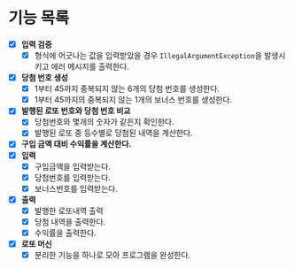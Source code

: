 # 기능 목록
- [x] **입력 검증**
    - [x] 형식에 어긋나는 값을 입력받았을 경우 ```IllegalArgumentException```을 발생시키고 에러 메시지를 출력한다.
- [x] **당첨 번호 생성**
    - [x] 1부터 45까지 중복되지 않는 6개의 당첨 번호를 생성한다.
    - [x] 1부터 45까지의 중복되지 않는 1개의 보너스 번호를 생성한다.

- [x] **발행된 로또 번호와 당첨 번호 비교**
    - [x] 당첨번호와 몇개의 숫자가 같은지 확인한다.
    - [x] 발행된 로또 중 등수별로 당첨된 내역을 계산한다.
- [x] **구입 금액 대비 수익률을 계산한다.**
- [x] **입력**
  - [x] 구입금액을 입력받는다.
  - [x] 당첨번호를 입력받는다.
  - [x] 보너스번호를 입력받는다.

- [x] **출력**
  - [x] 발행한 로또내역 출력
  - [x] 당첨 내역을 출력한다.
  - [x] 수익률을 출력한다.
  
- [x] **로또 머신**
  - [x] 분리한 기능을 하나로 모아 프로그램을 완성한다.